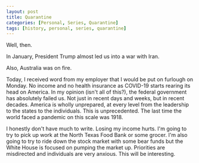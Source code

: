 ```yaml
---
layout: post
title: Quarantine
categories: [Personal, Series, Quarantine]
tags: [history, personal, series, quarantine]
---
```


Well, then.

In January, President Trump almost led us into a war with Iran. 

Also, Australia was on fire.

Today, I received word from my employer that I would be put on furlough on Monday. No income and no health insurance as COVID-19 starts rearing its head on America. In my opinion (isn't all of this?), the federal government has absolutely failed us. Not just in recent days and weeks, but in recent decades. America is wholly unprepared, at every level from the leadership to the states to the individuals. This is unprecedented. The last time the world faced a pandemic on this scale was 1918. 

I honestly don't have much to write. Losing my income hurts. I'm going to try to pick up work at the North Texas Food Bank or some grocer. I'm also going to try to ride down the stock market with some bear funds but the White House is focused on pumping the market up. Priorities are misdirected and individuals are very anxious. This will be interesting.
